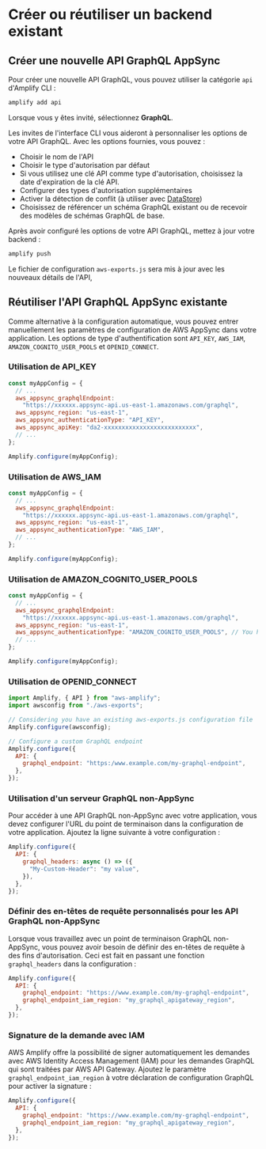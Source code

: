 # Créer ou réutiliser un backend existant

## Créer une nouvelle API GraphQL AppSync

Pour créer une nouvelle API GraphQL, vous pouvez utiliser la catégorie `api` d'Amplify CLI :

```bash
amplify add api
```

Lorsque vous y êtes invité, sélectionnez **GraphQL**.

Les invites de l'interface CLI vous aideront à personnaliser les options de votre API GraphQL. Avec les options fournies, vous pouvez :

- Choisir le nom de l'API
- Choisir le type d'autorisation par défaut
- Si vous utilisez une clé API comme type d'autorisation, choisissez la date d'expiration de la clé API.
- Configurer des types d'autorisation supplémentaires
- Activer la détection de conflit (à utiliser avec [DataStore](https://docs.amplify.aws/lib/datastore/getting-started/q/platform/js/))
- Choisissez de référencer un schéma GraphQL existant ou de recevoir des modèles de schémas GraphQL de base.

Après avoir configuré les options de votre API GraphQL, mettez à jour votre backend :

```bash
amplify push
```

Le fichier de configuration `aws-exports.js` sera mis à jour avec les nouveaux détails de l'API,

## Réutiliser l'API GraphQL AppSync existante

Comme alternative à la configuration automatique, vous pouvez entrer manuellement les paramètres de configuration de AWS AppSync dans votre application. Les options de type d'authentification sont `API_KEY`, `AWS_IAM`, `AMAZON_COGNITO_USER_POOLS` et `OPENID_CONNECT`.

### Utilisation de API_KEY

```js
const myAppConfig = {
  // ...
  aws_appsync_graphqlEndpoint:
    "https://xxxxxx.appsync-api.us-east-1.amazonaws.com/graphql",
  aws_appsync_region: "us-east-1",
  aws_appsync_authenticationType: "API_KEY",
  aws_appsync_apiKey: "da2-xxxxxxxxxxxxxxxxxxxxxxxxxx",
  // ...
};

Amplify.configure(myAppConfig);
```

### Utilisation de AWS_IAM

```js
const myAppConfig = {
  // ...
  aws_appsync_graphqlEndpoint:
    "https://xxxxxx.appsync-api.us-east-1.amazonaws.com/graphql",
  aws_appsync_region: "us-east-1",
  aws_appsync_authenticationType: "AWS_IAM",
  // ...
};

Amplify.configure(myAppConfig);
```

### Utilisation de AMAZON_COGNITO_USER_POOLS

```js
const myAppConfig = {
  // ...
  aws_appsync_graphqlEndpoint:
    "https://xxxxxx.appsync-api.us-east-1.amazonaws.com/graphql",
  aws_appsync_region: "us-east-1",
  aws_appsync_authenticationType: "AMAZON_COGNITO_USER_POOLS", // You have configured Auth with Amazon Cognito User Pool ID and Web Client Id
  // ...
};

Amplify.configure(myAppConfig);
```

### Utilisation de OPENID_CONNECT

```js
import Amplify, { API } from "aws-amplify";
import awsconfig from "./aws-exports";

// Considering you have an existing aws-exports.js configuration file
Amplify.configure(awsconfig);

// Configure a custom GraphQL endpoint
Amplify.configure({
  API: {
    graphql_endpoint: "https:/www.example.com/my-graphql-endpoint",
  },
});
```

### Utilisation d'un serveur GraphQL non-AppSync

Pour accéder à une API GraphQL non-AppSync avec votre application, vous devez configurer l'URL du point de terminaison dans la configuration de votre application. Ajoutez la ligne suivante à votre configuration :

```js
Amplify.configure({
  API: {
    graphql_headers: async () => ({
      "My-Custom-Header": "my value",
    }),
  },
});
```

### Définir des en-têtes de requête personnalisés pour les API GraphQL non-AppSync

Lorsque vous travaillez avec un point de terminaison GraphQL non-AppSync, vous pouvez avoir besoin de définir des en-têtes de requête à des fins d'autorisation. Ceci est fait en passant une fonction `graphql_headers` dans la configuration :

```js
Amplify.configure({
  API: {
    graphql_endpoint: "https://www.example.com/my-graphql-endpoint",
    graphql_endpoint_iam_region: "my_graphql_apigateway_region",
  },
});
```

### Signature de la demande avec IAM

AWS Amplify offre la possibilité de signer automatiquement les demandes avec AWS Identity Access Management (IAM) pour les demandes GraphQL qui sont traitées par AWS API Gateway. Ajoutez le paramètre `graphql_endpoint_iam_region` à votre déclaration de configuration GraphQL pour activer la signature :

```js
Amplify.configure({
  API: {
    graphql_endpoint: "https://www.example.com/my-graphql-endpoint",
    graphql_endpoint_iam_region: "my_graphql_apigateway_region",
  },
});
```
